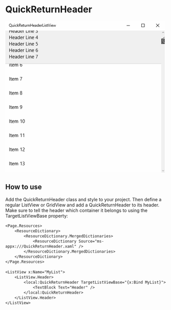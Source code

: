 # QuickReturnHeader

![Quick return header demo](QuickReturnListviewDemo.gif)

## How to use

Add the QuickReturnHeader class and style to your project. Then define a regular ListView
or GridView and add a QuickReturnHeader to its header. Make sure to tell the header which
container it belongs to using the TargetListViewBase property:

    <Page.Resources>
        <ResourceDictionary>
            <ResourceDictionary.MergedDictionaries>
                <ResourceDictionary Source="ms-appx:///QuickReturnHeader.xaml" />
            </ResourceDictionary.MergedDictionaries>
        </ResourceDictionary>
    </Page.Resources>

    <ListView x:Name="MyList">
        <ListView.Header>
            <local:QuickReturnHeader TargetListViewBase="{x:Bind MyList}">
				<TextBlock Text="Header" />
            </local:QuickReturnHeader>
        </ListView.Header>
    </ListView>

